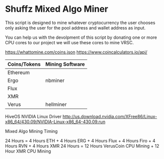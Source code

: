 # Shuffz Mixed Algo Miner

This script is designed to mine whatever cryptocurrency the user chooses only asking the user for the pool address and wallet address as input.

You can help us with the devolpment of this script by donating one or more CPU cores to our project we will use these cores to mine VRSC.

https://whattomine.com/coins.json
https://www.coincalculators.io/api/

| Coins/Tokens| Mining Software|
| ----------- | ----------- |
| Ethereum    |             |
| Ergo        | nbminer     |
| Flux        |             |
| XMR         |             |
| Verus       | hellminer   |

HiveOS NVIDIA Linux Driver
http://us.download.nvidia.com/XFree86/Linux-x86_64/430.09/NVIDIA-Linux-x86_64-430.09.run

Mixed Algo Mining Timing

24 Hours = 4 Hours ETH + 4 Hours ERG + 4 Hours Flux + 4 Hours Firo + 4 Hours RVN + 4 Hours XMR
24 Hours = 12 Hours VerusCoin CPU Mining + 12 Hour XMR CPU Mining
